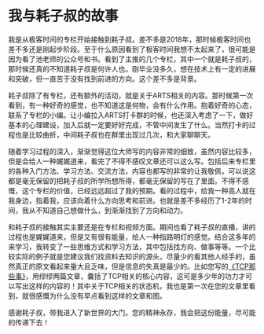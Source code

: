 # 我与耗子叔的故事
我是从极客时间的专栏开始接触到耗子叔。差不多是2018年，那时候极客时间也差不多还是刚起步阶段。至于什么原因看到了极客时间我想不太起来了，很可能是因为看了池老师的公众号和书。看到了主推的几个专栏，其中一个就是耗子叔的，那时候还真的不知道耗子叔是何许人也。刚毕业没多久，想在技术上有一定的进展和突破，但一直苦于没有找到前进的方向。这个差不多是背景。

耗子叔除了有专栏，还有额外的活动，就是关于ARTS相关的内容。那时候第一次看到，有一种好奇的感觉，也不知道这是何物，会有什么作用。抱着好奇的心态，联系了专栏的小编。让小编拉入ARTS打卡群的时候，也还深入考虑了一下，做好基本的心理建设，加入后就一定要好好完成，不管中间发生了什么。当然打卡的过程也是比较曲折，中间耗子叔也在群里出现过几次，和大家聊聊天。

随着学习过程的深入，渐渐觉得这位大师写的内容非常的细致，虽然内容比较多，但是会给人一种娓娓道来，看完了不得不感叹文章还可以这么写。包括后来专栏里的各种入门方法、学习方法、交流方法，内容也都写的非常的让我敬佩，可以说这都是毫无保留的把耗子叔的所学所想所得，都毫无保留的写在了里面。不得不感慨，这个专栏的价值，已经远远超过了我的预期。看的过程中，给我一种高人就在我身边，指着我，应该向着什么方向思考和前进。也就是差不多经历了1-2年的时间，我从不知道自己想做什么，到渐渐找到了方向和动力。

和耗子叔的接触其实主要还是在专栏和视频方面。期间也看了耗子叔的直播，讲的过程也是娓娓道来，但是又有很有能量，给人一种指路明灯的感觉。结合这多年的来学习，我转变了一些思维方式和学习方法，其中包括找方向、做事等等。一个比较实际的例子就是您建议我们找资料去知识的源头，尽量少的看其他人经手的，虽然真正的原文看起来量大且乏味，但是信息的失真是最少的。比如您写的[《TCP那些事》](https://coolshell.cn/articles/11564.html)，用缪缪两篇文章，囊括了TCP相关的核心内容，这可是多少年的功力才可以写出这样的内容的！其中关于TCP相关的状态机，我也是第一次在您的文章里看到，就很感慨为什么没有早点看到这样的文章和图。

感谢耗子叔，带我进入了新世界的大门。您的精神永存，我会把这份能量，尽可能的传递下去！
